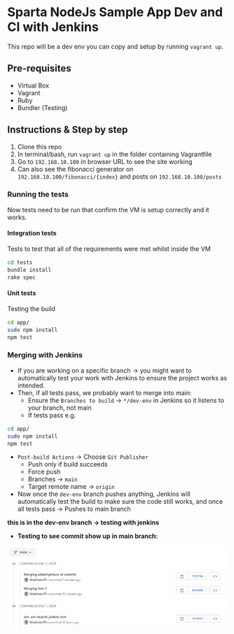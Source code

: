 # Sparta NodeJs Sample App Dev and CI with Jenkins

This repo will be a dev env you can copy and setup by running `vagrant up`.

## Pre-requisites
- Virtual Box
- Vagrant
- Ruby
- Bundler (Testing)

## Instructions & Step by step
1. Clone this repo
2. In terminal/bash, run `vagrant up` in the folder containing Vagrantfile
3. Go to `192.168.10.100` in browser URL to see the site working 
4. Can also see the fibonacci generator on `192.168.10.100/fibonacci/{index}` and posts on `192.168.10.100/posts` 

### Running the tests
Now tests need to be run that confirm the VM is setup correctly and it works.

#### Integration tests
Tests to test that all of the requirements were met whilst inside the VM
```bash
cd tests
bundle install
rake spec
```

#### Unit tests
Testing the build
```bash
cd app/
sudo npm install
npm test
```

### Merging with Jenkins
- If you are working on a specific branch -> you might want to automatically test your work with Jenkins to ensure the project works as intended. 
- Then, if all tests pass, we probably want to merge into main:
  - Ensure the `Branches to build` -> `*/dev-env` in Jenkins so it listens to your branch, not main
  - If tests pass e.g. 
```bash
cd app/
sudo npm install
npm test
```
  - `Post-build Actions` -> Choose `Git Publisher` 
    - Push only if build succeeds
    - Force push
    - Branches -> `main`
    - Target remote name -> `origin`
- Now once the `dev-env` branch pushes anything, Jenkins will automatically test the build to make sure the code still works, and once all tests pass -> Pushes to main branch

**this is in the dev-env branch -> testing with jenkins**

- **Testing to see commit show up in main branch:**

![](commit.PNG)

